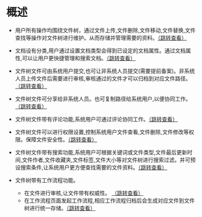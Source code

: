 ---
---
# 概述
+ 用户所有操作均围绕文件树，通过文件上传,文件删除,文件移动,文件替换,文件查找等操作对文件树进行维护。从而存储并管理需要的资料。<a href="/v1.1.6/manage-doc-tree.html#_1-1-按钮组功能区-文件夹右上角按钮组-步骤1">（跳转查看）</a>

+ 文档设有分类,用户通过设置文档类型会得到已设定的文档属性。通过文档属性,可以让用户更快捷管理和搜索文档。<a href="/v1.1.6/manage-doc-tree.html#_2-1-上传文件">（跳转查看）</a>

+ 文件树文件可由系统用户提交,也可让非系统人员提交(需要提前备案)。非系统人员上传文件后需要进行审核,审核通过的文件才可以归档到对应文件路径。<a href="/v1.1.6/manage-non-system-upload.html">（跳转查看）</a>

+ 文件树文件可分享给非系统人员。也可复制路径给系统用户,以便协同工作。<a href="/v1.1.6/manage-doc-tree.html#_2-3-批量分享文件">（跳转查看）</a>
  
+ 文件树文件带有评论功能,系统用户可通过评论协同工作。<a href="/v1.1.6/manage-doc-tree.html#_2-5-评论区">（跳转查看）</a>

+ 文件树文件可以进行权限设置,控制系统用户文件查看,文件删除,文件修改等权限。保障文件安全性。<a href="/v1.1.6/admin-file-permission.html">（跳转查看）</a>

+ 文件树文件带有搜索功能,系统用户可根据关键词或文件类型,文件最后更新时间,文件作者,文件收藏夹,文件标签,文件大小等对文件树进行搜索过滤。并可预设搜索条件,让系统用户更方便查找需要的文件资料。<a href="/v1.1.6/file-search.html">（跳转查看）</a>
  
+ 文件树带有工作流程功能。
    - 在文件进行审核,让文件带有权威性。
        <a href="/v1.1.6/file-audit.html#adhoc文档审核">（跳转查看）</a>
    - 在工作流程页面发起工作流程,相应工作流程归档后会生成对应文件到文件树进行统一存储。<a href="/v1.1.6/manage-workflow-upload.html">（跳转查看）</a>